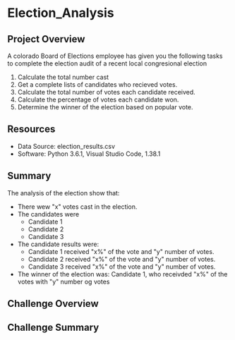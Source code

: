 # Election_Analysis

## Project Overview
A colorado Board of Elections employee has given you the following tasks to complete the election audit of a recent local congresional election

1. Calculate the total number cast
2. Get a complete lists of candidates who recieved votes.
3. Calculate the total number of votes each candidate received.
4. Calculate the percentage of votes each candidate won.
5. Determine the winner of the election based on popular vote.

## Resources
- Data Source: election_results.csv
- Software: Python 3.6.1, Visual Studio Code, 1.38.1

## Summary
The analysis of the election show that:
- There wew "x" votes cast in the election.
- The candidates were
    - Candidate 1
    - Candidate 2
    - Candidate 3
- The candidate results were:
    - Candidate 1 received "x%" of the vote and "y" number of votes.
    - Candidate 2 received "x%" of the vote and "y" number of votes.
    - Candidate 3 received "x%" of the vote and "y" number of votes.
- The winner of the election was:
     Candidate 1, who receivded "x%" of the votes with "y" number og votes

## Challenge Overview

## Challenge Summary
